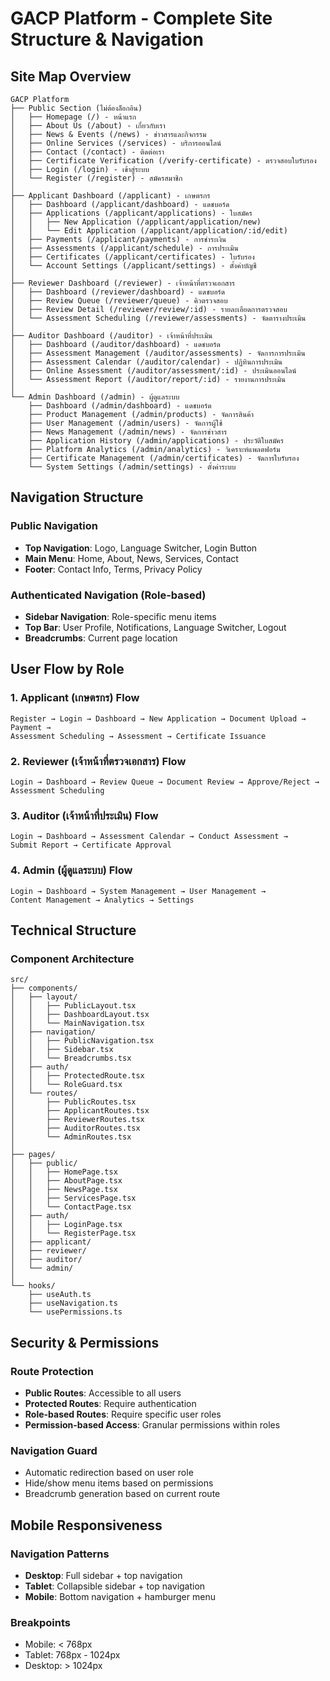 # GACP Platform - Complete Site Structure & Navigation

## Site Map Overview

```
GACP Platform
├── Public Section (ไม่ต้องล็อกอิน)
│   ├── Homepage (/) - หน้าแรก
│   ├── About Us (/about) - เกี่ยวกับเรา
│   ├── News & Events (/news) - ข่าวสารและกิจกรรม
│   ├── Online Services (/services) - บริการออนไลน์
│   ├── Contact (/contact) - ติดต่อเรา
│   ├── Certificate Verification (/verify-certificate) - ตรวจสอบใบรับรอง
│   ├── Login (/login) - เข้าสู่ระบบ
│   └── Register (/register) - สมัครสมาชิก
│
├── Applicant Dashboard (/applicant) - เกษตรกร
│   ├── Dashboard (/applicant/dashboard) - แดชบอร์ด
│   ├── Applications (/applicant/applications) - ใบสมัคร
│   │   ├── New Application (/applicant/application/new)
│   │   └── Edit Application (/applicant/application/:id/edit)
│   ├── Payments (/applicant/payments) - การชำระเงิน
│   ├── Assessments (/applicant/schedule) - การประเมิน
│   ├── Certificates (/applicant/certificates) - ใบรับรอง
│   └── Account Settings (/applicant/settings) - ตั้งค่าบัญชี
│
├── Reviewer Dashboard (/reviewer) - เจ้าหน้าที่ตรวจเอกสาร
│   ├── Dashboard (/reviewer/dashboard) - แดชบอร์ด
│   ├── Review Queue (/reviewer/queue) - คิวตรวจสอบ
│   ├── Review Detail (/reviewer/review/:id) - รายละเอียดการตรวจสอบ
│   └── Assessment Scheduling (/reviewer/assessments) - จัดตารางประเมิน
│
├── Auditor Dashboard (/auditor) - เจ้าหน้าที่ประเมิน
│   ├── Dashboard (/auditor/dashboard) - แดชบอร์ด
│   ├── Assessment Management (/auditor/assessments) - จัดการการประเมิน
│   ├── Assessment Calendar (/auditor/calendar) - ปฏิทินการประเมิน
│   ├── Online Assessment (/auditor/assessment/:id) - ประเมินออนไลน์
│   └── Assessment Report (/auditor/report/:id) - รายงานการประเมิน
│
└── Admin Dashboard (/admin) - ผู้ดูแลระบบ
    ├── Dashboard (/admin/dashboard) - แดชบอร์ด
    ├── Product Management (/admin/products) - จัดการสินค้า
    ├── User Management (/admin/users) - จัดการผู้ใช้
    ├── News Management (/admin/news) - จัดการข่าวสาร
    ├── Application History (/admin/applications) - ประวัติใบสมัคร
    ├── Platform Analytics (/admin/analytics) - วิเคราะห์แพลตฟอร์ม
    ├── Certificate Management (/admin/certificates) - จัดการใบรับรอง
    └── System Settings (/admin/settings) - ตั้งค่าระบบ
```

## Navigation Structure

### Public Navigation
- **Top Navigation**: Logo, Language Switcher, Login Button
- **Main Menu**: Home, About, News, Services, Contact
- **Footer**: Contact Info, Terms, Privacy Policy

### Authenticated Navigation (Role-based)
- **Sidebar Navigation**: Role-specific menu items
- **Top Bar**: User Profile, Notifications, Language Switcher, Logout
- **Breadcrumbs**: Current page location

## User Flow by Role

### 1. Applicant (เกษตรกร) Flow
```
Register → Login → Dashboard → New Application → Document Upload → Payment → 
Assessment Scheduling → Assessment → Certificate Issuance
```

### 2. Reviewer (เจ้าหน้าที่ตรวจเอกสาร) Flow
```
Login → Dashboard → Review Queue → Document Review → Approve/Reject → 
Assessment Scheduling
```

### 3. Auditor (เจ้าหน้าที่ประเมิน) Flow
```
Login → Dashboard → Assessment Calendar → Conduct Assessment → 
Submit Report → Certificate Approval
```

### 4. Admin (ผู้ดูแลระบบ) Flow
```
Login → Dashboard → System Management → User Management → 
Content Management → Analytics → Settings
```

## Technical Structure

### Component Architecture
```
src/
├── components/
│   ├── layout/
│   │   ├── PublicLayout.tsx
│   │   ├── DashboardLayout.tsx
│   │   └── MainNavigation.tsx
│   ├── navigation/
│   │   ├── PublicNavigation.tsx
│   │   ├── Sidebar.tsx
│   │   └── Breadcrumbs.tsx
│   ├── auth/
│   │   ├── ProtectedRoute.tsx
│   │   └── RoleGuard.tsx
│   └── routes/
│       ├── PublicRoutes.tsx
│       ├── ApplicantRoutes.tsx
│       ├── ReviewerRoutes.tsx
│       ├── AuditorRoutes.tsx
│       └── AdminRoutes.tsx
│
├── pages/
│   ├── public/
│   │   ├── HomePage.tsx
│   │   ├── AboutPage.tsx
│   │   ├── NewsPage.tsx
│   │   ├── ServicesPage.tsx
│   │   └── ContactPage.tsx
│   ├── auth/
│   │   ├── LoginPage.tsx
│   │   └── RegisterPage.tsx
│   ├── applicant/
│   ├── reviewer/
│   ├── auditor/
│   └── admin/
│
└── hooks/
    ├── useAuth.ts
    ├── useNavigation.ts
    └── usePermissions.ts
```

## Security & Permissions

### Route Protection
- **Public Routes**: Accessible to all users
- **Protected Routes**: Require authentication
- **Role-based Routes**: Require specific user roles
- **Permission-based Access**: Granular permissions within roles

### Navigation Guard
- Automatic redirection based on user role
- Hide/show menu items based on permissions
- Breadcrumb generation based on current route

## Mobile Responsiveness

### Navigation Patterns
- **Desktop**: Full sidebar + top navigation
- **Tablet**: Collapsible sidebar + top navigation
- **Mobile**: Bottom navigation + hamburger menu

### Breakpoints
- Mobile: < 768px
- Tablet: 768px - 1024px
- Desktop: > 1024px